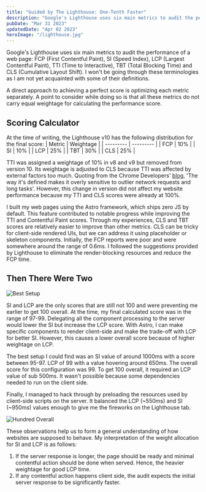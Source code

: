```yaml
---
title: "Guided by The Lighthouse: One-Tenth Faster"
description: "Google's Lighthouse uses six main metrics to audit the performance of a web page: FCP (First Contentful Paint), SI (Speed Index), LCP (Largest Contentful Paint), TTI (Time to Interactive), TBT (Total Blocking Time) and CLS (Cumulative Layout Shift)."
pubDate: "Mar 31 2023"
updatedDate: "Apr 02 2023"
heroImage: "/lighthouse.jpg"
---
```


Google's Lighthouse uses six main metrics to audit the performance of a web page: FCP (First Contentful Paint), SI (Speed Index), LCP (Largest Contentful Paint), TTI (Time to Interactive), TBT (Total Blocking Time) and CLS (Cumulative Layout Shift). I won't be going through these terminologies as I am not yet acquainted with some of their definitions. 

A direct approach to achieving a perfect score is optimizing each metric separately. A point to consider while doing so is that all these metrics do not carry equal weightage for calculating the performance score.

## Scoring Calculator

At the time of writing, the Lighthouse v10 has the following distribution for the final score:
| Metric    | Weightage |
| --------- | --------- |
| FCP       | 10%       |
| SI        | 10%       |
| LCP       | 25%       |
| TBT       | 30%       |
| CLS       | 25%       |

TTI was assigned a weightage of 10% in v8 and v9 but removed from version 10. Its weightage is adjusted to CLS because TTI was affected by external factors too much. Quoting from the Chrome Developers' <a href="https://developer.chrome.com/blog/lighthouse-10-0/" target="_blank">blog</a>, 'The way it's defined makes it overly sensitive to outlier network requests and long tasks'. However, this change in version did not affect my website performance because my TTI and CLS scores were already at 100%.

I built my web pages using the Astro framework, which ships zero JS by default. This feature contributed to notable progress while improving the TTI and Contentful Paint scores. Through my experiences, CLS and TBT scores are relatively easier to improve than other metrics. CLS can be tricky for client-side rendered UIs, but we can address it using placeholder or skeleton components. Initially, the FCP reports were poor and were somewhere around the range of 0.6ms. I followed the suggestions provided by Lighthouse to eliminate the render-blocking resources and reduce the FCP time.

## Then There Were Two

![Best Setup](/best-setup.png)

SI and LCP are the only scores that are still not 100 and were preventing me earlier to get 100 overall. At the time, my final calculated score was in the range of 97-99. Delegating all the component processing to the server would lower the SI but increase the LCP score. With Astro, I can make specific components to render client-side and make the trade-off with LCP for better SI. However, this causes a lower overall score because of higher weightage on LCP.

The best setup I could find was an SI value of around 1000ms with a score between 95-97. LCP of 99 with a value hovering around 650ms. The overall score for this configuration was 99. To get 100 overall, it required an LCP value of sub 500ms. It wasn't possible because some dependencies needed to run on the client side.

Finally, I managed to hack through by preloading the resources used by client-side scripts on the server. It balanced the LCP (~550ms) and SI (~950ms) values enough to give me the fireworks on the Lighthouse tab.

![Hundred Overall](/hundred-overall.png)

These observations help us to form a general understanding of how websites are supposed to behave. My interpretation of the weight allocation for SI and LCP is as follows:
1. If the server response is longer, the page should be ready and minimal contentful action should be done when served. Hence, the heavier weightage for good LCP time.
2. If any contentful action happens client side, the audit expects the initial server response to be significantly faster.
